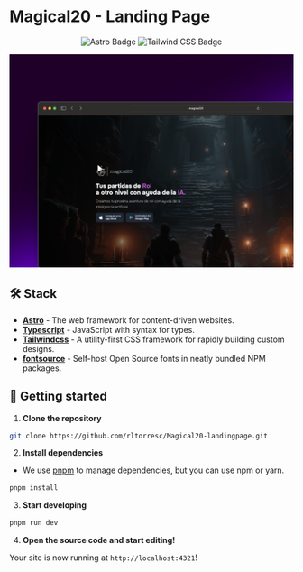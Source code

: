 # Magical20 - Landing Page

<div align="center">

![Astro Badge](https://img.shields.io/badge/Astro-BC52EE?logo=astro&logoColor=fff&style=flat)
![Tailwind CSS Badge](https://img.shields.io/badge/Tailwind%20CSS-06B6D4?logo=tailwindcss&logoColor=fff&style=flat)

</div>

![Imagen de portada](public/imagen_portada.png)

## 🛠️ Stack

- [**Astro**](https://astro.build/) - The web framework for content-driven websites.
- [**Typescript**](https://www.typescriptlang.org/) - JavaScript with syntax for types.
- [**Tailwindcss**](https://tailwindcss.com/) - A utility-first CSS framework for rapidly building custom designs.
- [**fontsource**](https://fontsource.org/) - Self-host Open Source fonts in neatly bundled NPM packages.

## 🚀 Getting started

1. **Clone the repository**

```bash
git clone https://github.com/rltorresc/Magical20-landingpage.git
```

2. **Install dependencies**

- We use [pnpm](https://pnpm.io/) to manage dependencies, but you can use npm or yarn.

```bash
pnpm install
```

3. **Start developing**

```bash
pnpm run dev
```

4. **Open the source code and start editing!**

Your site is now running at `http://localhost:4321`!
